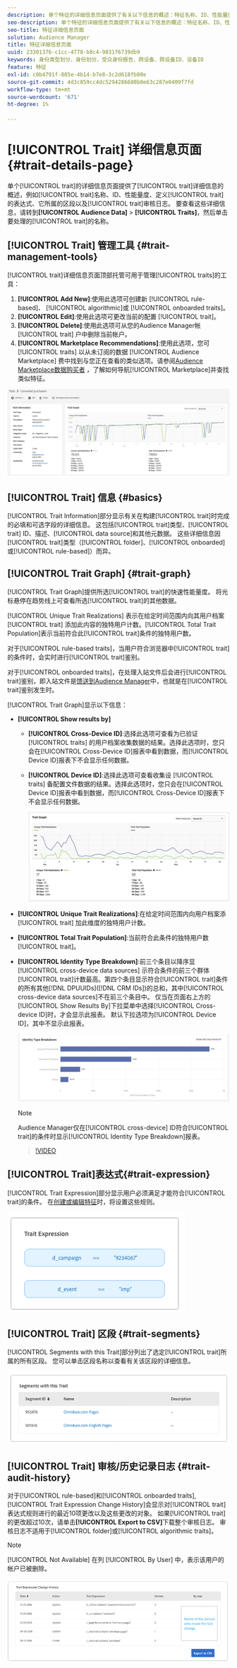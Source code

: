 ```yaml
---
description: 单个特征的详细信息页面提供了有关以下信息的概述：特征名称、ID、性能量度、定义特征的表达式、其所属的区段以及特征审核日志。 要查看这些详细信息，请转到“受众数据”>“特征”，然后单击要处理的特征的名称。
seo-description: 单个特征的详细信息页面提供了有关以下信息的概述：特征名称、ID、性能量度、定义特征的表达式、其所属的区段以及特征审核日志。 要查看这些详细信息，请转到“受众数据”>“特征”，然后单击要处理的特征的名称。
seo-title: 特征详细信息页面
solution: Audience Manager
title: 特征详细信息页面
uuid: 23301376-c1cc-4778-b8c4-9831f6739db9
keywords: 身份类型划分、身份划分、受众身份报告、跨设备、跨设备ID、设备ID
feature: 特征
exl-id: c0b4791f-885e-4b14-b7e8-3c2d618fb80e
source-git-commit: 4d3c859cc4dc5294286680b0e63c287e0409f7fd
workflow-type: tm+mt
source-wordcount: '671'
ht-degree: 1%

---
```


# [!UICONTROL Trait] 详细信息页面  {#trait-details-page}

单个[!UICONTROL trait]的详细信息页面提供了[!UICONTROL trait]详细信息的概述，例如[!UICONTROL trait]名称、ID、性能量度、定义[!UICONTROL trait]的表达式、它所属的区段以及[!UICONTROL trait]审核日志。 要查看这些详细信息，请转到&#x200B;**[!UICONTROL Audience Data]** > **[!UICONTROL Traits]**，然后单击要处理的[!UICONTROL trait]的名称。

## [!UICONTROL Trait] 管理工具  {#trait-management-tools}

[!UICONTROL trait]详细信息页面顶部托管可用于管理[!UICONTROL traits]的工具：

1. **[!UICONTROL Add New]**:使用此选项可创建新 [!UICONTROL rule-based]、 [!UICONTROL algorithmic]或 [!UICONTROL onboarded traits]。
2. **[!UICONTROL Edit]**:使用此选项可更改当前的配置 [!UICONTROL trait]。
3. **[!UICONTROL Delete]**:使用此选项可从您的Audience Manager帐 [!UICONTROL trait] 户中删除当前帐户。
4. **[!UICONTROL Marketplace Recommendations]**:使用此选项，您可 [!UICONTROL traits] 以从未订阅的数据 [!UICONTROL Audience Marketplace] 费中找到与您正在查看的类似选项。请参阅[Audience Marketplace数据购买者](../audience-marketplace/marketplace-data-buyers/marketplace-data-buyers.md) ，了解如何导航[!UICONTROL Marketplace]并查找类似特征。

![基本特征信息](assets/basic-trait-information.png)

## [!UICONTROL Trait] 信息 {#basics}

[!UICONTROL Trait Information]部分显示有关在构建[!UICONTROL trait]时完成的必填和可选字段的详细信息。 这包括[!UICONTROL trait]类型、[!UICONTROL trait] ID、描述、[!UICONTROL data source]和其他元数据。 这些详细信息因[!UICONTROL trait]类型（[!UICONTROL folder]、[!UICONTROL onboarded]或[!UICONTROL rule-based]）而异。

## [!UICONTROL Trait Graph] {#trait-graph}

[!UICONTROL Trait Graph]提供所选[!UICONTROL trait]的快速性能量度。 将光标悬停在趋势线上可查看所选[!UICONTROL trait]的其他数据。

[!UICONTROL Unique Trait Realizations] 表示在给定时间范围内向其用户档案 [!UICONTROL trait] 添加此内容的独特用户计数。[!UICONTROL Total Trait Population]表示当前符合此[!UICONTROL trait]条件的独特用户数。

对于[!UICONTROL rule-based traits]，当用户符合浏览器中[!UICONTROL trait]的条件时，会实时进行[!UICONTROL trait]鉴别。

对于[!UICONTROL onboarded traits]，在处理入站文件后会进行[!UICONTROL trait]鉴别，即入站文件是[馈送到Audience Manager](../../faq/faq-inbound-data-ingestion.md)中，也就是在[!UICONTROL trait]鉴别发生时。

[!UICONTROL Trait Graph]显示以下信息：

* **[!UICONTROL Show results by]**
   * **[!UICONTROL Cross-Device ID]**:选择此选项可查看为已验证 [!UICONTROL traits] 的用户档案收集数据的结果。选择此选项时，您只会在[!UICONTROL Cross-Device ID]报表中看到数据，而[!UICONTROL Device ID]报表下不会显示任何数据。
   * **[!UICONTROL Device ID]**:选择此选项可查看收集设 [!UICONTROL traits] 备配置文件数据的结果。选择此选项时，您只会在[!UICONTROL Device ID]报表中看到数据，而[!UICONTROL Cross-Device ID]报表下不会显示任何数据。

      ![特征图](assets/trait-summary.gif)

* **[!UICONTROL Unique Trait Realizations]**:在给定时间范围内向用户档案添 [!UICONTROL trait] 加此维度的独特用户计数。
* **[!UICONTROL Total Trait Population]**:当前符合此条件的独特用户数 [!UICONTROL trait]。

* **[!UICONTROL Identity Type Breakdown]**:前三个条目以降序显 [!UICONTROL cross-device data sources] 示符合条件的前三个群体 [!UICONTROL trait]计数最高。第四个条目显示符合[!UICONTROL trait]条件的所有其他[!DNL DPUUIDs]([!DNL CRM IDs])的总和，其中[!UICONTROL cross-device data sources]不在前三个条目中。 仅当在页面右上方的[!UICONTROL Show Results By]下拉菜单中选择[!UICONTROL Cross-device ID]时，才会显示此报表。 默认下拉选项为[!UICONTROL Device ID]，其中不显示此报表。

   ![特征图](assets/trait-identity.png)

   >[!NOTE]
   >
   >Audience Manager仅在[!UICONTROL cross-device] ID符合[!UICONTROL trait]的条件时显示[!UICONTROL Identity Type Breakdown]报表。

   >[!VIDEO](https://video.tv.adobe.com/v/27977/)

## [!UICONTROL Trait]表达式{#trait-expression}

[!UICONTROL Trait Expression]部分显示用户必须满足才能符合[!UICONTROL trait]的条件。 在[创建或编辑特征](../../features/traits/about-trait-builder.md)时，将设置这些规则。

![](assets/traitExpression.png)

## [!UICONTROL Trait] 区段 {#trait-segments}

[!UICONTROL Segments with this Trait]部分列出了选定[!UICONTROL trait]所属的所有区段。 您可以单击区段名称以查看有关该区段的详细信息。

![](assets/traitSegments.png)

## [!UICONTROL Trait] 审核/历史记录日志  {#trait-audit-history}

对于[!UICONTROL rule-based]和[!UICONTROL onboarded traits], [!UICONTROL Trait Expression Change History]会显示对[!UICONTROL trait]表达式规则进行的最近10项更改以及这些更改的对象。 如果[!UICONTROL trait]的更改超过10次，请单击&#x200B;**[!UICONTROL Export to CSV]**&#x200B;下载整个审核日志。 审核日志不适用于[!UICONTROL folder]或[!UICONTROL algorithmic traits]。

>[!NOTE]
>
>[!UICONTROL Not Available] 在列 [!UICONTROL By User] 中，表示该用户的帐户已被删除。

![](assets/traitHistory.png)
